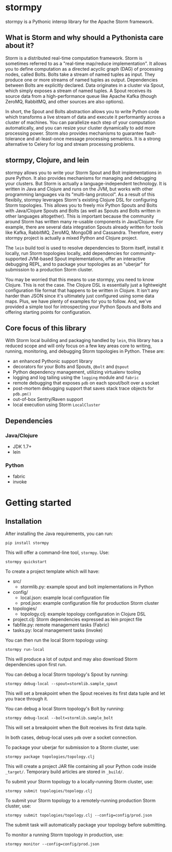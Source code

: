 # stormpy

stormpy is a Pythonic interop library for the Apache Storm framework.

## What is Storm and why should a Pythonista care about it?

Storm is a distributed real-time computation framework. Storm is sometimes
referred to as a "real-time map/reduce implementation". It allows you to define
computation as a directed acyclic graph (DAG) of processing nodes, called
Bolts. Bolts take a stream of named tuples as input. They produce one or more
streams of named tuples as output. Dependencies between Bolts are explicitly
declared. Data originates in a cluster via Spout, which simply exposes a stream
of named tuples. A Spout receives its source data from a high-performance queue
like Apache Kafka (though ZeroMQ, RabbitMQ, and other sources are also
options).

In short, the Spout and Bolts abstraction allows you to write Python code which
transforms a live stream of data and execute it performantly across a cluster
of machines. You can parallelize each step of your computation automatically,
and you can resize your cluster dynamically to add more processing power. Storm
also provides mechanisms to guarantee fault-tolerance and at-least-once message
processing semantics. It is a strong alternative to Celery for log and stream
processing problems.

## stormpy, Clojure, and lein

stormpy allows you to write your Storm Spout and Bolt implementations in pure
Python. It also provides mechanisms for managing and debugging your clusters.
But Storm is actually a language-independent technology. It is written in Java
and Clojure and runs on the JVM, but works with other programming languages via
its "multi-lang protocol". As a result of this flexibily, stormpy leverages
Storm's existing Clojure DSL for configuring Storm topologies. This allows you
to freely mix Python Spouts and Bolts with Java/Clojure Spouts and Bolts (as
well as Spouts and Bolts written in other languages altogether). This is
important because the community around Storm has written many re-usable
components in Java/Clojure. For example, there are several data integration
Spouts already written for tools like Kafka, RabbitMQ, ZeroMQ, MongoDB and
Cassandra. Therefore, every stormpy project is actually a mixed Python and
Clojure project.

The ``lein`` build tool is used to resolve dependencies to Storm itself,
install it locally, run Storm topologies locally, add dependencies for
community-supported JVM-based Spout implementations, offer an interactive
debugging REPL, and to package your topologies as an "uberjar" for submission
to a production Storm cluster.

You may be worried that this means to use stormpy, you need to know Clojure.
This is not the case. The Clojure DSL is essentially just a lightweight
configuration file format that happens to be written in Clojure. It isn't any
harder than JSON since it's ultimately just configured using some data maps.
Plus, we have plenty of examples for you to follow. And, we've provided a
simple tool for introspecting your Python Spouts and Bolts and offering
starting points for configuration.

## Core focus of this library

With Storm local building and packaging handled by ``lein``, this library has a
reduced scope and will only focus on a few key areas core to writing, running,
monitoring, and debugging Storm topologies in Python. These are:

* an enhanced Pythonic support library
* decorators for your Bolts and Spouts, ``@bolt`` and ``@spout``
* Python dependency management, utilizing virtualenv tooling
* logging and log tailing using the ``logging`` module and ``fabric``
* remote debugging that exposes ``pdb`` on each spout/bolt over a socket
* post-mortem debugging support that saves stack trace objects for ``pdb.pm()``
* out-of-box Sentry/Raven support
* local execution using Storm ``LocalCluster``

## Dependencies

### Java/Clojure

* JDK 1.7+
* lein

### Python

* fabric
* invoke

# Getting started

## Installation

After installing the Java requirements, you can run:

    pip install stormpy

This will offer a command-line tool, ``stormpy``. Use:

    stormpy quickstart

To create a project template which will have:

* src/
    * stormlib.py: example spout and bolt implementations in Python
* config/
    * local.json: example local configuration file
    * prod.json: example configuration file for production Storm cluster
* topologies/
    * topology.clj: example topology configuration in Clojure DSL
* project.clj: Storm dependencies expressed as lein project file
* fabfile.py: remote management tasks (Fabric)
* tasks.py: local management tasks (invoke)

You can then run the local Storm topology using:

    stormpy run-local

This will produce a lot of output and may also download Storm dependencies upon
first run.

You can debug a local Storm topology's Spout by running:

    stormpy debug-local --spout=stormlib.sample_spout

This will set a breakpoint when the Spout receives its first data tuple and let you trace through it.

You can debug a local Storm topology's Bolt by running:

    stormpy debug-local --bolt=stormlib.sample_bolt

This will set a breakpoint when the Bolt receives its first data tuple.

In both cases, debug-local uses ``pdb`` over a socket connection.

To package your uberjar for submission to a Storm cluster, use:

    stormpy package topologies/topology.clj

This will create a project JAR file containing all your Python code inside
``_target/``. Temporary build articles are stored in ``_build/``.

To submit your Storm topology to a locally-running Storm cluster, use:

    stormpy submit topologies/topology.clj

To submit your Storm topology to a remotely-running production Storm cluster, use:

    stormpy submit topologies/topology.clj --config=config/prod.json

The submit task will automatically package your topology before submitting.

To monitor a running Storm topology in production, use:

    stormpy monitor --config=config/prod.json

